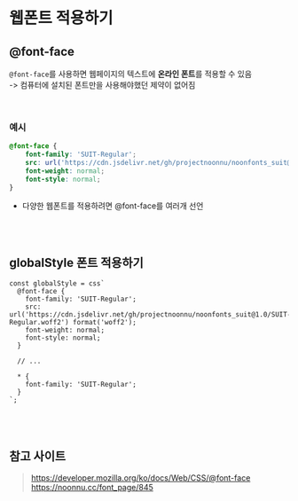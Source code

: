 # 웹폰트 적용하기

## @font-face

`@font-face`를 사용하면 웹페이지의 텍스트에 **온라인 폰트**를 적용할 수 있음  
-> 컴퓨터에 설치된 폰트만을 사용해야했던 제약이 없어짐

<br>

### 예시

```css
@font-face {
    font-family: 'SUIT-Regular';
    src: url('https://cdn.jsdelivr.net/gh/projectnoonnu/noonfonts_suit@1.0/SUIT-Regular.woff2') format('woff2');
    font-weight: normal;
    font-style: normal;
}
```

* 다양한 웹폰트를 적용하려면 @font-face를 여러개 선언

<br><br>

## globalStyle 폰트 적용하기

```
const globalStyle = css`
  @font-face {
    font-family: 'SUIT-Regular';
    src: url('https://cdn.jsdelivr.net/gh/projectnoonnu/noonfonts_suit@1.0/SUIT-Regular.woff2') format('woff2');
    font-weight: normal;
    font-style: normal;
  }

  // ... 

  * {
    font-family: 'SUIT-Regular';
  }
`;
```

<br><br>

## 참고 사이트 

> https://developer.mozilla.org/ko/docs/Web/CSS/@font-face
> https://noonnu.cc/font_page/845  
